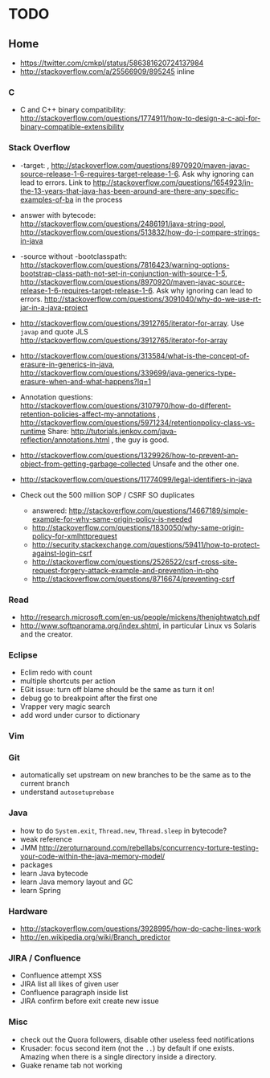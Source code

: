 # TODO

## Home

- https://twitter.com/cmkpl/status/586381620724137984
- http://stackoverflow.com/a/25566909/895245 inline

### C

- C and C++ binary compatibility: <http://stackoverflow.com/questions/1774911/how-to-design-a-c-api-for-binary-compatible-extensibility>

### Stack Overflow

-   -target: , <http://stackoverflow.com/questions/8970920/maven-javac-source-release-1-6-requires-target-release-1-6>. Ask why ignoring can lead to errors. Link to <http://stackoverflow.com/questions/1654923/in-the-13-years-that-java-has-been-around-are-there-any-specific-examples-of-ba> in the process

-   answer with bytecode: <http://stackoverflow.com/questions/2486191/java-string-pool>, <http://stackoverflow.com/questions/513832/how-do-i-compare-strings-in-java>

-   -source without -bootclasspath: <http://stackoverflow.com/questions/7816423/warning-options-bootstrap-class-path-not-set-in-conjunction-with-source-1-5>, <http://stackoverflow.com/questions/8970920/maven-javac-source-release-1-6-requires-target-release-1-6>. Ask why ignoring can lead to errors. <http://stackoverflow.com/questions/3091040/why-do-we-use-rt-jar-in-a-java-project>

-   <http://stackoverflow.com/questions/3912765/iterator-for-array>. Use `javap` and quote JLS http://stackoverflow.com/questions/3912765/iterator-for-array

-   <http://stackoverflow.com/questions/313584/what-is-the-concept-of-erasure-in-generics-in-java>, <http://stackoverflow.com/questions/339699/java-generics-type-erasure-when-and-what-happens?lq=1>

-   Annotation questions: http://stackoverflow.com/questions/3107970/how-do-different-retention-policies-affect-my-annotations , http://stackoverflow.com/questions/5971234/retentionpolicy-class-vs-runtime Share: http://tutorials.jenkov.com/java-reflection/annotations.html , the guy is good.

-   http://stackoverflow.com/questions/1329926/how-to-prevent-an-object-from-getting-garbage-collected Unsafe and the other one.

-   http://stackoverflow.com/questions/11774099/legal-identifiers-in-java

-   Check out the 500 million SOP / CSRF SO duplicates

    - answered: <http://stackoverflow.com/questions/14667189/simple-example-for-why-same-origin-policy-is-needed>
    - <http://stackoverflow.com/questions/1830050/why-same-origin-policy-for-xmlhttprequest>
    - <http://security.stackexchange.com/questions/59411/how-to-protect-against-login-csrf>
    - <http://stackoverflow.com/questions/2526522/csrf-cross-site-request-forgery-attack-example-and-prevention-in-php>
    - <http://stackoverflow.com/questions/8716674/preventing-csrf>

### Read

- <http://research.microsoft.com/en-us/people/mickens/thenightwatch.pdf>
- <http://www.softpanorama.org/index.shtml>, in particular Linux vs Solaris and the creator.

### Eclipse

- Eclim redo with count
- multiple shortcuts per action
- EGit issue: turn off blame should be the same as turn it on!
- debug go to breakpoint after the first one
- Vrapper very magic search
- add word under cursor to dictionary

### Vim

### Git

- automatically set upstream on new branches to be the same as to the current branch
- understand `autosetuprebase`

### Java

- how to do `System.exit`, `Thread.new`, `Thread.sleep` in bytecode?
- weak reference
- JMM http://zeroturnaround.com/rebellabs/concurrency-torture-testing-your-code-within-the-java-memory-model/
- packages
- learn Java bytecode
- learn Java memory layout and GC
- learn Spring

### Hardware

- http://stackoverflow.com/questions/3928995/how-do-cache-lines-work
- http://en.wikipedia.org/wiki/Branch_predictor

### JIRA / Confluence

- Confluence attempt XSS
- JIRA list all likes of given user
- Confluence paragraph inside list
- JIRA confirm before exit create new issue

### Misc

- check out the Quora followers, disable other useless feed notifications
- Krusader: focus second item (not the `..`) by default if one exists. Amazing when there is a single directory inside a directory.
- Guake rename tab not working
